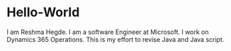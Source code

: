 # Hello-World
I am Reshma Hegde. I am a software Engineer at Microsoft. I work on Dynamics 365 Operations. This is my effort to revise Java and Java script.
